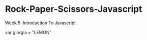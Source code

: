 Rock-Paper-Scissors-Javascript
==============================

Week 5: Introduction To Javascript

var giorgia = "LEMON"